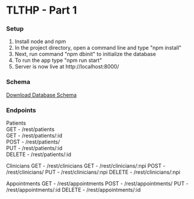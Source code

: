 # TLTHP - Part 1

### Setup
1. Install node and npm
2. In the project directory, open a command line and type "npm install"
3. Next, run command "npm dbinit" to initialize the database
4. To run the app type "npm run start"
5. Server is now live at http://localhost:8000/

### Schema
[Download Database Schema](https://github.com/HystericLamp/TLTHP-Part1/blob/main/TLTHP%20Database%20Schema.pdf)

### Endpoints
Patients <br/>
GET - /rest/patients <br/>
GET - /rest/patients/:id <br/>
POST - /rest/patients/ <br/>
PUT - /rest/patients/:id <br/>
DELETE - /rest/patients/:id <br/>

Clinicians
GET - /rest/clinicians
GET - /rest/clinicians/:npi
POST - /rest/clinicians/
PUT - /rest/clinicians/:npi
DELETE - /rest/clinicians/:npi

Appointments
GET - /rest/appointments
POST - /rest/appointments/
PUT - /rest/appointments/:id
DELETE - /rest/appointments/:id
